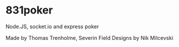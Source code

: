 # 831poker
Node.JS, socket.io and express poker


Made by Thomas Trenholme, Severin Field
Designs by Nik Milcevski
